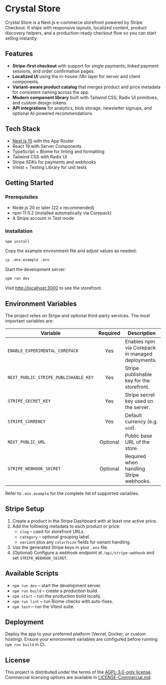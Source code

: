 # Crystal Store

Crystal Store is a Next.js e-commerce storefront powered by Stripe Checkout. It ships with responsive layouts, localized content, product discovery helpers, and a production-ready checkout flow so you can start selling instantly.

## Features
- **Stripe-first checkout** with support for single payments, linked payment sessions, and order confirmation pages.
- **Localized UI** using the in-house i18n layer for server and client components.
- **Variant-aware product catalog** that merges product and price metadata for consistent naming across the app.
- **Modern component library** built with Tailwind CSS, Radix UI primitives, and custom design tokens.
- **API integrations** for analytics, blob storage, newsletter signups, and optional AI-powered recommendations.

## Tech Stack
- [Next.js 15](https://nextjs.org/) with the App Router
- React 19 with Server Components
- TypeScript + Biome for linting and formatting
- Tailwind CSS with Radix UI
- Stripe SDKs for payments and webhooks
- Vitest + Testing Library for unit tests

## Getting Started
### Prerequisites
- Node.js 20 or later (22.x recommended)
- npm 11.5.2 (installed automatically via Corepack)
- A Stripe account in Test mode

### Installation
```bash
npm install
```

Copy the example environment file and adjust values as needed:
```bash
cp .env.example .env
```

Start the development server:
```bash
npm run dev
```

Visit [http://localhost:3000](http://localhost:3000) to see the storefront.

## Environment Variables
The project relies on Stripe and optional third-party services. The most important variables are:

| Variable | Required | Description |
| --- | :---: | --- |
| `ENABLE_EXPERIMENTAL_COREPACK` | Yes | Enables npm via Corepack in managed deployments. |
| `NEXT_PUBLIC_STRIPE_PUBLISHABLE_KEY` | Yes | Stripe publishable key for the storefront. |
| `STRIPE_SECRET_KEY` | Yes | Stripe secret key used on the server. |
| `STRIPE_CURRENCY` | Yes | Default currency (e.g. `usd`). |
| `NEXT_PUBLIC_URL` | Optional | Public base URL of the store. |
| `STRIPE_WEBHOOK_SECRET` | Optional | Required when handling Stripe webhooks. |

Refer to `.env.example` for the complete list of supported variables.

## Stripe Setup
1. Create a product in the Stripe Dashboard with at least one active price.
2. Add the following metadata to each product or price:
   - `slug` – used for storefront URLs.
   - `category` – optional grouping label.
   - `variant` plus any `color`/`size` fields for variant handling.
3. Use the generated Stripe keys in your `.env` file.
4. (Optional) Configure a webhook endpoint at `/api/stripe-webhook` and set `STRIPE_WEBHOOK_SECRET`.

## Available Scripts
- `npm run dev` – start the development server.
- `npm run build` – create a production build.
- `npm start` – run the production build locally.
- `npm run lint` – run Biome checks with auto-fixes.
- `npm test` – run the Vitest suite.

## Deployment
Deploy the app to your preferred platform (Vercel, Docker, or custom hosting). Ensure your environment variables are configured before running `npm run build` in CI.

## License
This project is distributed under the terms of the [AGPL-3.0-only license](./LICENSE-AGPL.md). Commercial licensing options are available in [LICENSE-Commercial.md](./LICENSE-Commercial.md).
